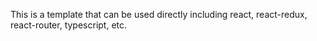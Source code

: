 This is a template that can be used directly including react, react-redux, react-router, typescript, etc.